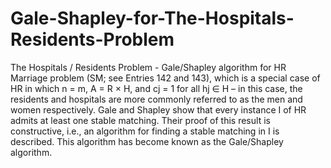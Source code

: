 # Gale-Shapley-for-The-Hospitals-Residents-Problem
The Hospitals / Residents Problem - Gale/Shapley algorithm for HR
Marriage problem (SM; see Entries 142 and 143), which is a special case of HR in which
n = m, A = R × H, and cj = 1 for all hj ∈ H – in this case, the residents and hospitals
are more commonly referred to as the men and women respectively. Gale and Shapley
show that every instance I of HR admits at least one stable matching. Their proof of this
result is constructive, i.e., an algorithm for finding a stable matching in I is described.
This algorithm has become known as the Gale/Shapley algorithm.
